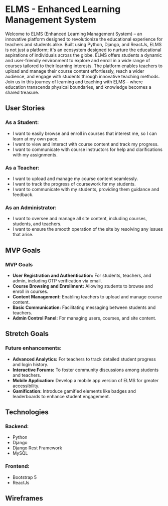 # ELMS - Enhanced Learning Management System
Welcome to ELMS (Enhanced Learning Management System) – an innovative platform designed to revolutionize the educational experience for teachers and students alike. Built using Python, Django, and ReactJs, ELMS is not just a platform; it's an ecosystem designed to nurture the educational aspirations of individuals across the globe.  ELMS offers students a dynamic and user-friendly environment to explore and enroll in a wide range of courses tailored to their learning interests. The platform enables teachers to upload and manage their course content effortlessly, reach a wider audience, and engage with students through innovative teaching methods. Join us in this journey of learning and teaching with ELMS – where education transcends physical boundaries, and knowledge becomes a shared treasure.

## User Stories
### As a Student:
- I want to easily browse and enroll in courses that interest me, so I can learn at my own pace.
- I want to view and interact with course content and track my progress.
- I want to communicate with course instructors for help and clarifications with my assignments.

### As a Teacher:
- I want to upload and manage my course content seamlessly.
- I want to track the progress of coursework for my students.
- I want to communicate with my students, providing them guidance and feedback.

### As an Administrator:
- I want to oversee and manage all site content, including courses, students, and teachers.
- I want to ensure the smooth operation of the site by resolving any issues that arise.

## MVP Goals
### MVP Goals
- **User Registration and Authentication:** For students, teachers, and admin, including OTP verification via email.
- **Course Browsing and Enrollment:** Allowing students to browse and enroll in courses.
- **Content Management:** Enabling teachers to upload and manage course content.
- **Basic Communication:** Facilitating messaging between students and teachers.
- **Admin Control Panel:** For managing users, courses, and site content.

## Stretch Goals
### Future enhancements:
- **Advanced Analytics:** For teachers to track detailed student progress and login history.
- **Interactive Forums:** To foster community discussions among students and teachers.
- **Mobile Application:** Develop a mobile app version of ELMS for greater accessibility.
- **Gamification:** Introduce gamified elements like badges and leaderboards to enhance student engagement.

## Technologies
### Backend:
- Python
- Django
- Django Rest Framework
- MySQL
### Frontend:
- Bootstrap 5
- ReactJs

## Wireframes
